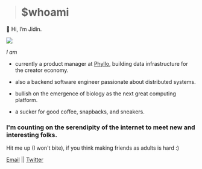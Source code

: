 > # $whoami 

👋 Hi, I’m Jidin.

<img class="avatar" src="pic.png">

*I am*

* currently a product manager at [Phyllo](https://jidin.co/phyllo), building data infrastructure for the creator economy. 

* also a backend software engineer passionate about distributed systems. 

* bullish on the emergence of biology as the next great computing platform. 

* a sucker for good coffee, snapbacks, and sneakers.

### I'm counting on the serendipity of the internet to meet new and interesting folks. 

Hit me up (I won't bite), if you think making friends as adults is hard :)  

[Email](mailto:hi@jidin.co)         ||          [Twitter](https://twitter.com/@JidinDinesh)
